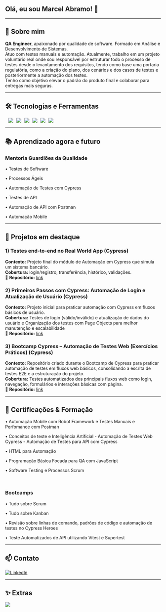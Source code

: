 ## Olá, eu sou Marcel Abramo! 👋


---
<!--
**Marcel-Abramo/Marcel-Abramo** is a ✨ _special_ ✨ repository because its `README.md` (this file) appears on your GitHub profile.

Here are some ideas to get you started:

- 🔭 I’m currently working on ...
- 🌱 I’m currently learning ...
-->

## 🧭 Sobre mim
<p> 
<b>QA Engineer</b>, apaixonado por qualidade de software. Formado em Análise e Desenvolvimento de Sistemas. <br>
Atuo com testes manuais e automação. 
Atualmente, trabalho em um projeto voluntário real onde sou responsável por estruturar todo o processo de testes desde o levantamento dos requisitos, tendo como base uma portaria regulatória, como a criação do plano, dos cenários e dos casos de testes e posteriormente a automação dos testes.<br>
Tenho como objetivo elevar o padrão do produto final e colaborar para entregas mais seguras.
</p> 






---

## 🛠️ Tecnologias e Ferramentas

<div style="display: flex; gap: 10px;">
<br>
<img src="https://img.shields.io/badge/JavaScript-F7DF1E?logo=javascript&logoColor=000"/>
<img src="https://img.shields.io/badge/-cypress-%23E5E5E5?logo=cypress&logoColor=058a5e"/>
<img src="https://img.shields.io/badge/Postman-FF6C37?logo=postman&logoColor=fff"/>
<img src="https://img.shields.io/badge/Node.js-339933?logo=nodedotjs&logoColor=fff"/>
<img src="https://img.shields.io/badge/GitHub-181717?logo=github&logoColor=fff"/>
<img src="https://img.shields.io/badge/Git%20Bash-FF0000?style=flat&logo=git&logoColor=yellow"/>
<br>
</div>

---

## 📚 Aprendizado agora e futuro

### Mentoria Guardiões da Qualidade 
<p> • Testes de Software </p>
<p> • Processos Ágeis </p>
<p> • Automação de Testes com Cypress </p>
<p> • Testes de API </p>
<p> • Automação de API com Postman </p>
<p> • Automação Mobile </p>

---

## 🧪 Projetos em destaque

### 1) Testes end‑to‑end no Real World App (Cypress) <br>
<b>Contexto:</b> Projeto final do módulo de Automação em Cypress que simula um sistema bancário. 
<br>
<b>Cobertura:</b> login/registro, transferência, histórico, validações. 
<br>
🔗 <b>Repositório:</b> <a href="https://github.com/Marcel-Abramo/RWA-exercises"> link </a>


### 2) Primeiros Passos com Cypress: Automação de Login e Atualização de Usuário (Cypress) <br>
<b>Contexto:</b> Projeto inicial para praticar automação com Cypress em fluxos básicos de usuário. 
<br>
<b>Cobertura:</b> Testes de login (válido/inválido) e atualização de dados do usuário e Organização dos testes com Page Objects para melhor manutenção e escalabilidade 
<br>
🔗 <b>Repositório:</b> <a href="https://github.com/Marcel-Abramo/primeiros-passos-cypress"> link </a>


### 3) Bootcamp Cypress – Automação de Testes Web (Exercícios Práticos) (Cypress) <br>
<b>Contexto:</b> Repositório criado durante o Bootcamp de Cypress para praticar automação de testes em fluxos web básicos, consolidando a escrita de testes E2E e a estruturação do projeto. 
<br>
<b>Cobertura:</b> Testes automatizados dos principais fluxos web como login, navegação, formulários e interações básicas com página. 
<br>
🔗 <b>Repositório:</b> <a href="https://github.com/Marcel-Abramo/bootcamp-cypress"> link </a>



<!--
! 4) LibreClass
! Contexto: 
! Cobertura:
! 🔗 Repositório: link
-->





---

## 🏅 Certificações & Formação 
<p>• Automação Mobile com Robot Framework e Testes Manuais e Perfomance com Postman </p> 
<p>• Conceitos de teste e Inteligência Artificial - Automação de Testes Web Cypress - Automação de Testes para API com Cypress </p> 
<p>• HTML para Automação </p> 
<p>• Programação Básica Focada para QA com JavaScript </p> 
<p>• Software Testing e Processos Scrum </p> 
<br>

### Bootcamps
<p>• Tudo sobre Scrum </p> 
<p>• Tudo sobre Kanban </p> 
<p>• Revisão sobre linhas de comando, padrões de código e automação de testes no Cypress Heroes </p> 
<p>• Teste Automatizados de API utilizando Vitest e Supertest </p> 

---

## 📫 Contato

[![LinkedIn](https://img.shields.io/badge/LinkedIn-blue?logo=linkedin&logoColor=white)](https://www.linkedin.com/in/marcel-abramo-8273b5224/) 

---

## ✨ Extras
<img src="https://img.shields.io/badge/Open%20to%20Work-darkgreen"/>

